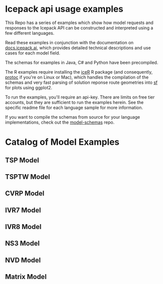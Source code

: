 # Icepack api usage examples

This Repo has a series of examples which show how model requests and responses to the Icepack API can be constructed and interpreted using a few different languages.

Read these examples in conjunction with the documentation on [docs.icepack.ai](https://docs.icepack.ai), which provides detailed technical descriptions and use cases for each model field.

The schemas for examples in Java, C# and Python have been precompiled. 

The R examples require installing the [iceR](https://github.com/icepack-co/iceR) R package (and consequently, [protoc](https://grpc.io/docs/protoc-installation/) if you're on Linux or Mac), which handles the compilation of the schemas and very fast parsing of solution reponse route geometries into [sf](https://github.com/r-spatial/sf) for plots using ggplot2.

To run the examples, you'll require an api-key. There are limits on free tier accounts, but they are sufficient to run the examples herein. See the specific readme file for each language sample for more information.

If you want to compile the schemas from source for your language implementations, check out the [model-schemas](https://github.com/icepack-co/model-schemas) repo.

# Catalog of Model Examples

## TSP Model

## TSPTW Model

## CVRP Model

## IVR7 Model

## IVR8 Model

## NS3 Model

## NVD Model

## Matrix Model
